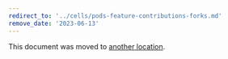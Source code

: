 ```yaml
---
redirect_to: '../cells/pods-feature-contributions-forks.md'
remove_date: '2023-06-13'
---
```


This document was moved to [another location](../cells/pods-feature-contributions-forks.md).

<!-- This redirect file can be deleted after <2023-06-13>. -->
<!-- Redirects that point to other docs in the same project expire in three months. -->
<!-- Redirects that point to docs in a different project or site (link is not relative and starts with `https:`) expire in one year. -->
<!-- Before deletion, see: https://docs.gitlab.com/ee/development/documentation/redirects.html -->
